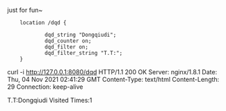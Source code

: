 just for fun~

        location /dqd {

                dqd_string "Dongqiudi";
                dqd_counter on;
                dqd_filter on;
                dqd_filter_string "T.T:";
        }


curl -i http://127.0.0.1:8080/dqd
HTTP/1.1 200 OK
Server: nginx/1.8.1
Date: Thu, 04 Nov 2021 02:41:29 GMT
Content-Type: text/html
Content-Length: 29
Connection: keep-alive

T.T:Dongqiudi Visited Times:1

